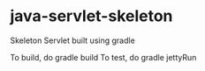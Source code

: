 java-servlet-skeleton
=====================

Skeleton Servlet built using gradle

To build, do gradle build
To test, do gradle jettyRun

